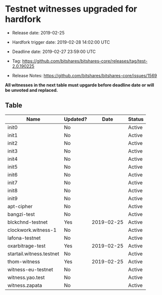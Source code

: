 # Testnet witnesses upgraded for hardfork

- Release date: 2019-02-25

- Hardfork trigger date: 2019-02-28 14:02:00 UTC

- Deadline date: 2019-02-27 23:59:00 UTC

- Tag: https://github.com/bitshares/bitshares-core/releases/tag/test-2.0.190225

- Release Notes: https://github.com/bitshares/bitshares-core/issues/1569

**All witnesses in the next table must upgarde before deadline date or will be unvoted and replaced.**

## Table

Name | Updated? | Date | Status
---|---|---|---
init0 |No | | Active
init1 |No | | Active
init2 |No | | Active
init3 |No | | Active
init4 |No | | Active
init5 |No | | Active
init6 |No | | Active
init7 |No | | Active
init8 |No | | Active
init9 |No | | Active
apt-cipher |No | | Active
bangzi-test |No | | Active
blckchnd-testnet |Yes |2019-02-25 | Active
clockwork.witness-1 |No | | Active
lafona-testnet |No | | Active
oxarbitrage-test |Yes |2019-02-25 | Active
startail.witness.testnet |No | | Active
thom-witness |Yes | 2019-02-25 | Active
witness-eu-testnet |No | | Active
witness.yao.test |No | | Active
witness.zapata |No | | Active
